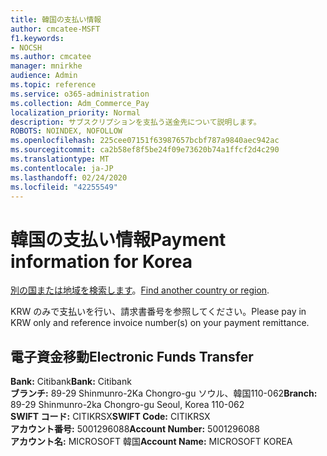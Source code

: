 ```yaml
---
title: 韓国の支払い情報
author: cmcatee-MSFT
f1.keywords:
- NOCSH
ms.author: cmcatee
manager: mnirkhe
audience: Admin
ms.topic: reference
ms.service: o365-administration
ms.collection: Adm_Commerce_Pay
localization_priority: Normal
description: サブスクリプションを支払う送金先について説明します。
ROBOTS: NOINDEX, NOFOLLOW
ms.openlocfilehash: 225cee07151f63987657bcbf787a9840aec942ac
ms.sourcegitcommit: ca2b58ef8f5be24f09e73620b74a1ffcf2d4c290
ms.translationtype: MT
ms.contentlocale: ja-JP
ms.lasthandoff: 02/24/2020
ms.locfileid: "42255549"
---
```

# <a name="payment-information-for-korea"></a><span data-ttu-id="1fece-103">韓国の支払い情報</span><span class="sxs-lookup"><span data-stu-id="1fece-103">Payment information for Korea</span></span>

<span data-ttu-id="1fece-104">[別の国または地域を検索します](../billing-and-payments/pay-for-your-subscription.md)。</span><span class="sxs-lookup"><span data-stu-id="1fece-104">[Find another country or region](../billing-and-payments/pay-for-your-subscription.md).</span></span>

<span data-ttu-id="1fece-105">KRW のみで支払いを行い、請求書番号を参照してください。</span><span class="sxs-lookup"><span data-stu-id="1fece-105">Please pay in KRW only and reference invoice number(s) on your payment remittance.</span></span>

## <a name="electronic-funds-transfer"></a><span data-ttu-id="1fece-106">電子資金移動</span><span class="sxs-lookup"><span data-stu-id="1fece-106">Electronic Funds Transfer</span></span>

<span data-ttu-id="1fece-107">**Bank:** Citibank</span><span class="sxs-lookup"><span data-stu-id="1fece-107">**Bank:** Citibank</span></span>  
<span data-ttu-id="1fece-108">**ブランチ:** 89-29 Shinmunro-2Ka Chongro-gu ソウル、韓国110-062</span><span class="sxs-lookup"><span data-stu-id="1fece-108">**Branch:** 89-29 Shinmunro-2ka Chongro-gu Seoul, Korea 110-062</span></span>  
<span data-ttu-id="1fece-109">**SWIFT コード:** CITIKRSX</span><span class="sxs-lookup"><span data-stu-id="1fece-109">**SWIFT Code:** CITIKRSX</span></span>  
<span data-ttu-id="1fece-110">**アカウント番号:** 5001296088</span><span class="sxs-lookup"><span data-stu-id="1fece-110">**Account Number:** 5001296088</span></span>  
<span data-ttu-id="1fece-111">**アカウント名:** MICROSOFT 韓国</span><span class="sxs-lookup"><span data-stu-id="1fece-111">**Account Name:** MICROSOFT KOREA</span></span>  